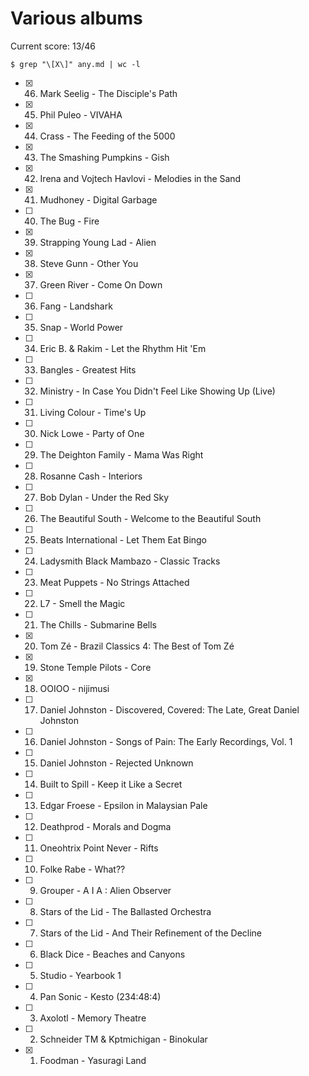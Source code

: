 Various albums
==============

Current score: 13/46

`$ grep "\[X\]" any.md | wc -l`

- [X] 46. Mark Seelig - The Disciple's Path
- [X] 45. Phil Puleo - VIVAHA
- [X] 44. Crass - The Feeding of the 5000
- [X] 43. The Smashing Pumpkins - Gish
- [X] 42. Irena and Vojtech Havlovi - Melodies in the Sand
- [X] 41. Mudhoney - Digital Garbage
- [ ] 40. The Bug - Fire
- [X] 39. Strapping Young Lad - Alien
- [X] 38. Steve Gunn - Other You
- [X] 37. Green River - Come On Down
- [ ] 36. Fang - Landshark
- [ ] 35. Snap - World Power
- [ ] 34. Eric B. & Rakim - Let the Rhythm Hit 'Em
- [ ] 33. Bangles - Greatest Hits
- [ ] 32. Ministry - In Case You Didn't Feel Like Showing Up (Live)
- [ ] 31. Living Colour - Time's Up
- [ ] 30. Nick Lowe - Party of One
- [ ] 29. The Deighton Family - Mama Was Right
- [ ] 28. Rosanne Cash - Interiors
- [ ] 27. Bob Dylan - Under the Red Sky
- [ ] 26. The Beautiful South - Welcome to the Beautiful South
- [ ] 25. Beats International - Let Them Eat Bingo
- [ ] 24. Ladysmith Black Mambazo - Classic Tracks
- [ ] 23. Meat Puppets - No Strings Attached
- [ ] 22. L7 - Smell the Magic
- [ ] 21. The Chills - Submarine Bells
- [X] 20. Tom Zé - Brazil Classics 4: The Best of Tom Zé
- [X] 19. Stone Temple Pilots - Core
- [X] 18. OOIOO - nijimusi
- [ ] 17. Daniel Johnston - Discovered, Covered: The Late, Great Daniel Johnston
- [ ] 16. Daniel Johnston - Songs of Pain: The Early Recordings, Vol. 1
- [ ] 15. Daniel Johnston - Rejected Unknown
- [ ] 14. Built to Spill - Keep it Like a Secret
- [ ] 13. Edgar Froese - Epsilon in Malaysian Pale
- [ ] 12. Deathprod - Morals and Dogma
- [ ] 11. Oneohtrix Point Never - Rifts
- [ ] 10. Folke Rabe - What??
- [ ] 9. Grouper - A I A : Alien Observer
- [ ] 8. Stars of the Lid - The Ballasted Orchestra
- [ ] 7. Stars of the Lid - And Their Refinement of the Decline
- [ ] 6. Black Dice - Beaches and Canyons
- [ ] 5. Studio - Yearbook 1
- [ ] 4. Pan Sonic - Kesto (234:48:4)
- [ ] 3. Axolotl - Memory Theatre
- [ ] 2. Schneider TM & Kptmichigan - Binokular
- [X] 1. Foodman - Yasuragi Land
